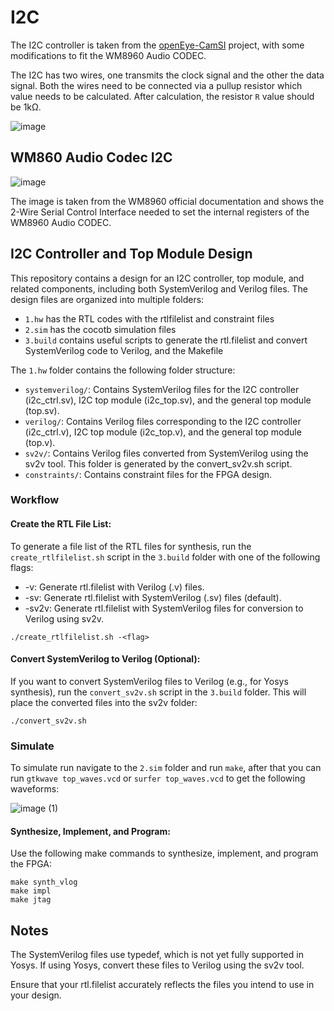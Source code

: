# I2C

The I2C controller is taken from the [openEye-CamSI](https://github.com/chili-chips-ba/openeye-CamSI) project, with some modifications to fit the WM8960 Audio CODEC.

The I2C has two wires, one transmits the clock signal and the other the data signal. Both the wires need to be connected via a pullup resistor which value needs to be calculated. After calculation, the resistor `R` value should be 1kΩ.

![image](https://github.com/user-attachments/assets/43d528dd-e20f-4ad4-ae62-27448d62b9a0)


## WM860 Audio Codec I2C

![image](https://github.com/user-attachments/assets/387093c5-4f7c-4f13-b4ed-931a01ec0e1e)

The image is taken from the WM8960 official documentation and shows the 2-Wire Serial Control Interface needed to set the internal registers of the WM8960 Audio CODEC.


## I2C Controller and Top Module Design
This repository contains a design for an I2C controller, top module, and related components, including both SystemVerilog and Verilog files. 
The design files are organized into multiple folders: 
* `1.hw` has the RTL codes with the rtlfilelist and constraint files
* `2.sim` has the cocotb simulation files
* `3.build` contains useful scripts to generate the rtl.filelist and convert SystemVerilog code to Verilog, and the Makefile

The `1.hw` folder contains the following folder structure:
* `systemverilog/`: Contains SystemVerilog files for the I2C controller (i2c_ctrl.sv), I2C top module (i2c_top.sv), and the general top module (top.sv).
* `verilog/`: Contains Verilog files corresponding to the I2C controller (i2c_ctrl.v), I2C top module (i2c_top.v), and the general top module (top.v).
* `sv2v/`: Contains Verilog files converted from SystemVerilog using the sv2v tool. This folder is generated by the convert_sv2v.sh script.
* `constraints/`: Contains constraint files for the FPGA design.

### Workflow

#### Create the RTL File List:
To generate a file list of the RTL files for synthesis, run the `create_rtlfilelist.sh` script in the `3.build` folder with one of the following flags:
* -v: Generate rtl.filelist with Verilog (.v) files.
* -sv: Generate rtl.filelist with SystemVerilog (.sv) files (default).
* -sv2v: Generate rtl.filelist with SystemVerilog files for conversion to Verilog using sv2v.
```
./create_rtlfilelist.sh -<flag>
```
#### Convert SystemVerilog to Verilog (Optional):

If you want to convert SystemVerilog files to Verilog (e.g., for Yosys synthesis), run the `convert_sv2v.sh` script in the `3.build` folder. This will place the converted files into the sv2v folder:
```
./convert_sv2v.sh
```
### Simulate
To simulate run navigate to the `2.sim` folder and run `make`, after that you can run `gtkwave top_waves.vcd` or `surfer top_waves.vcd` to get the following waveforms:

![image (1)](https://github.com/user-attachments/assets/5c392aa2-a1e8-4c3b-b6af-163694ca50c3)

#### Synthesize, Implement, and Program:

Use the following make commands to synthesize, implement, and program the FPGA:
```
make synth_vlog
make impl
make jtag
```

## Notes

The SystemVerilog files use typedef, which is not yet fully supported in Yosys. If using Yosys, convert these files to Verilog using the sv2v tool.

Ensure that your rtl.filelist accurately reflects the files you intend to use in your design.
